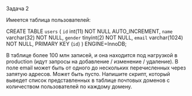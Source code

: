 Задача 2

Имеется таблица пользователей:

CREATE TABLE `users` (
`id` int(11) NOT NULL AUTO_INCREMENT,
`name` varchar(32) NOT NULL,
`gender` tinyint(2) NOT NULL,
`email` varchar(1024) NOT NULL,
PRIMARY KEY (`id`)
) ENGINE=InnoDB;

В таблице более 100 млн записей, и она находится под нагрузкой в production (идут запросы
на добавление / изменение / удаление).
В поле email может быть от одного до нескольких перечисленных через запятую адресов.
Может быть пусто.
Напишите скрипт, который выведет список представленных в таблице почтовых доменов с
количеством пользователей по каждому домену.